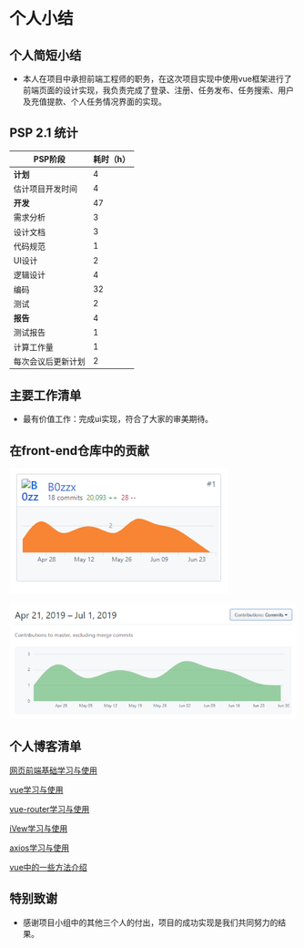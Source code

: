 # 个人小结

## 个人简短小结

+ 本人在项目中承担前端工程师的职务，在这次项目实现中使用vue框架进行了前端页面的设计实现，我负责完成了登录、注册、任务发布、任务搜索、用户及充值提款、个人任务情况界面的实现。

## PSP 2.1 统计

| PSP阶段 | 耗时（h） |
|-|-|
| **计划** | 4 |
| 估计项目开发时间 | 4 |
| **开发** | 47 |
| 需求分析 | 3 |
| 设计文档 | 3 |
| 代码规范 | 1 |
| UI设计 | 2 |
| 逻辑设计 | 4 |
| 编码 | 32 |
| 测试 | 2 |
| **报告** | 4 |
| 测试报告 | 1 |
| 计算工作量 | 1 |
| 每次会议后更新计划 | 2 |

## 主要工作清单

+ 最有价值工作：完成ui实现，符合了大家的审美期待。

## 在front-end仓库中的贡献

![](../image/X5-16340297.1.png)

![](../image/X5-16340297.2.png)

## 个人博客清单

[网页前端基础学习与使用](https://blog.csdn.net/zzx993539017/article/details/94360620)

[vue学习与使用](https://blog.csdn.net/zzx993539017/article/details/94348667)

[vue-router学习与使用](https://blog.csdn.net/zzx993539017/article/details/94353384)

[iVew学习与使用](https://blog.csdn.net/zzx993539017/article/details/94355084)

[axios学习与使用](https://blog.csdn.net/zzx993539017/article/details/94356504)

[vue中的一些方法介绍](https://blog.csdn.net/zzx993539017/article/details/94355968)


## 特别致谢

+ 感谢项目小组中的其他三个人的付出，项目的成功实现是我们共同努力的结果。